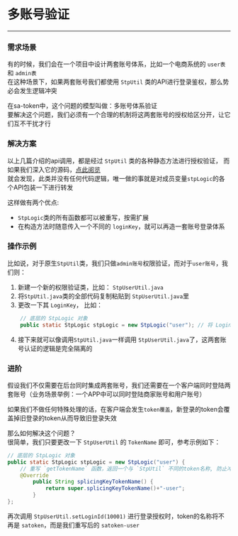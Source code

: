 # 多账号验证
--- 

### 需求场景
有的时候，我们会在一个项目中设计两套账号体系，比如一个电商系统的 `user表` 和 `admin表`<br>
在这种场景下，如果两套账号我们都使用 `StpUtil` 类的API进行登录鉴权，那么势必会发生逻辑冲突

在sa-token中，这个问题的模型叫做：多账号体系验证 <br>
要解决这个问题，我们必须有一个合理的机制将这两套账号的授权给区分开，让它们互不干扰才行


### 解决方案

以上几篇介绍的api调用，都是经过 `StpUtil` 类的各种静态方法进行授权验证，
而如果我们深入它的源码，[点此阅览](https://gitee.com/sz6/sa-token/blob/master/sa-token-core/src/main/java/cn/dev33/satoken/stp/StpUtil.java) <br/>
就会发现，此类并没有任何代码逻辑，唯一做的事就是对成员变量`stpLogic`的各个API包装一下进行转发

这样做有两个优点: 
- `StpLogic`类的所有函数都可以被重写，按需扩展
- 在构造方法时随意传入一个不同的 `loginKey`，就可以再造一套账号登录体系 


### 操作示例

比如说，对于原生`StpUtil`类，我们只做`admin账号`权限验证，而对于`user账号`，我们则：
1. 新建一个新的权限验证类，比如： `StpUserUtil.java`
2. 将`StpUtil.java`类的全部代码复制粘贴到 `StpUserUtil.java`里
3. 更改一下其 `LoginKey`， 比如：
``` java
	// 底层的 StpLogic 对象  
	public static StpLogic stpLogic = new StpLogic("user");	// 将 LoginKey 改为 user 
```
4. 接下来就可以像调用`StpUtil.java`一样调用 `StpUserUtil.java`了，这两套账号认证的逻辑是完全隔离的


### 进阶
假设我们不仅需要在后台同时集成两套账号，我们还需要在一个客户端同时登陆两套账号（业务场景举例：一个APP中可以同时登陆商家账号和用户账号）

如果我们不做任何特殊处理的话，在客户端会发生`token覆盖`，新登录的token会覆盖掉旧登录的token从而导致旧登录失效

那么如何解决这个问题？<br>
很简单，我们只要更改一下 `StpUserUtil` 的 `TokenName` 即可，参考示例如下：

``` java
// 底层的 StpLogic 对象  
public static StpLogic stpLogic = new StpLogic("user") {
	// 重写 `getTokenName` 函数，返回一个与 `StpUtil` 不同的token名称, 防止冲突 
	@Override
        public String splicingKeyTokenName() {
            return super.splicingKeyTokenName()+"-user";
        }
}; 
```

再次调用 `StpUserUtil.setLoginId(10001)` 进行登录授权时，token的名称将不再是 `satoken`，而是我们重写后的 `satoken-user`



